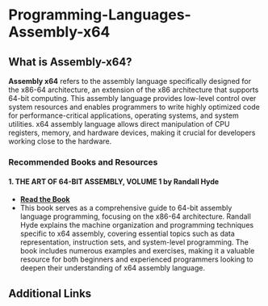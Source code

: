 # **Programming-Languages-Assembly-x64**

## What is Assembly-x64?

**Assembly x64** refers to the assembly language specifically designed for the x86-64 architecture, an extension of the x86 architecture that supports 64-bit computing. This assembly language provides low-level control over system resources and enables programmers to write highly optimized code for performance-critical applications, operating systems, and system utilities. x64 assembly language allows direct manipulation of CPU registers, memory, and hardware devices, making it crucial for developers working close to the hardware.

### **Recommended Books and Resources**

#### 1. **THE ART OF 64-BIT ASSEMBLY, VOLUME 1** by Randall Hyde

- **[Read the Book](https://kolegite.com/EE_library/books_and_lectures/%D0%9F%D1%80%D0%BE%D0%B3%D1%80%D0%B0%D0%BC%D0%B8%D1%80%D0%B0%D0%BD%D0%B5/The%20Art%20of%2064-Bit%20Assembly%2C%20Volume%201%20x86-64%20Machine%20Organization%20and%20Programming%20%28Randall%20Hyde%29%20%28z-lib.org%29.pdf)**
- This book serves as a comprehensive guide to 64-bit assembly language programming, focusing on the x86-64 architecture. Randall Hyde explains the machine organization and programming techniques specific to x64 assembly, covering essential topics such as data representation, instruction sets, and system-level programming. The book includes numerous examples and exercises, making it a valuable resource for both beginners and experienced programmers looking to deepen their understanding of x64 assembly language.

## Additional Links

